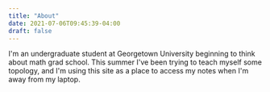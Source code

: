 ```yaml
---
title: "About"
date: 2021-07-06T09:45:39-04:00
draft: false
---
```


I'm an undergraduate student at Georgetown University beginning to think about math grad school. This summer I've been trying to teach myself some topology, and I'm using this site as a place to access my notes when I'm away from my laptop.